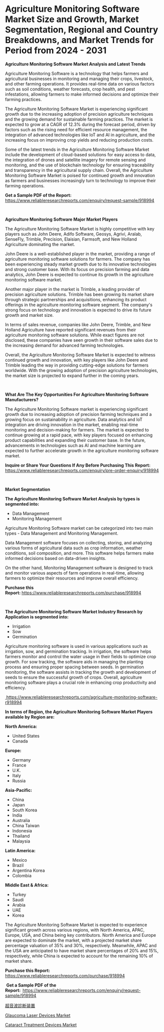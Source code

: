 <p><h1>Agriculture Monitoring Software Market Size and Growth, Market Segmentation, Regional and Country Breakdowns, and Market Trends for Period from 2024 -  2031</h1></p><p><strong>Agriculture Monitoring Software Market Analysis and Latest Trends</strong></p>
<p><p>Agriculture Monitoring Software is a technology that helps farmers and agricultural businesses in monitoring and managing their crops, livestock, and other farming operations. It provides real-time data on various factors such as soil conditions, weather forecasts, crop health, and pest infestations, allowing farmers to make informed decisions and optimize their farming practices.</p><p>The Agriculture Monitoring Software Market is experiencing significant growth due to the increasing adoption of precision agriculture techniques and the growing demand for sustainable farming practices. The market is expected to grow at a CAGR of 12.3% during the forecast period, driven by factors such as the rising need for efficient resource management, the integration of advanced technologies like IoT and AI in agriculture, and the increasing focus on improving crop yields and reducing production costs.</p><p>Some of the latest trends in the Agriculture Monitoring Software Market include the development of cloud-based solutions for easy access to data, the integration of drones and satellite imagery for remote sensing and monitoring, and the use of blockchain technology for ensuring traceability and transparency in the agricultural supply chain. Overall, the Agriculture Monitoring Software Market is poised for continued growth and innovation as farmers and businesses increasingly turn to technology to improve their farming operations.</p></p>
<p><strong>Get a Sample PDF of the Report:&nbsp;</strong> <a href="https://www.reliableresearchreports.com/enquiry/request-sample/918994">https://www.reliableresearchreports.com/enquiry/request-sample/918994</a></p>
<p>&nbsp;</p>
<p><strong>Agriculture Monitoring Software Major Market Players</strong></p>
<p><p>The Agriculture Monitoring Software Market is highly competitive with key players such as John Deere, Adifo Software, Geosys, Agrivi, Aralab, SenseFly, Trimble, Precision, Elaisian, Farmsoft, and New Holland Agriculture dominating the market. </p><p>John Deere is a well-established player in the market, providing a range of agriculture monitoring software solutions for farmers. The company has been experiencing steady market growth due to its innovative technologies and strong customer base. With its focus on precision farming and data analytics, John Deere is expected to continue its growth in the agriculture monitoring software market.</p><p>Another major player in the market is Trimble, a leading provider of precision agriculture solutions. Trimble has been growing its market share through strategic partnerships and acquisitions, enhancing its product offerings in the agriculture monitoring software segment. The company's strong focus on technology and innovation is expected to drive its future growth and market size.</p><p>In terms of sales revenue, companies like John Deere, Trimble, and New Holland Agriculture have reported significant revenues from their agriculture monitoring software solutions. While exact figures are not disclosed, these companies have seen growth in their software sales due to the increasing demand for advanced farming technologies.</p><p>Overall, the Agriculture Monitoring Software Market is expected to witness continued growth and innovation, with key players like John Deere and Trimble leading the way in providing cutting-edge solutions for farmers worldwide. With the growing adoption of precision agriculture technologies, the market size is projected to expand further in the coming years.</p></p>
<p>&nbsp;</p>
<p><strong>What Are The Key Opportunities For Agriculture Monitoring Software Manufacturers?</strong></p>
<p><p>The Agriculture Monitoring Software market is experiencing significant growth due to increasing adoption of precision farming techniques and a growing focus on sustainability in agriculture. Data analytics and IoT integration are driving innovation in the market, enabling real-time monitoring and decision-making for farmers. The market is expected to continue growing at a rapid pace, with key players focused on enhancing product capabilities and expanding their customer base. In the future, advancements in technologies such as AI and machine learning are expected to further accelerate growth in the agriculture monitoring software market.</p></p>
<p><strong>Inquire or Share Your Questions If Any Before Purchasing This Report:</strong> <a href="https://www.reliableresearchreports.com/enquiry/pre-order-enquiry/918994">https://www.reliableresearchreports.com/enquiry/pre-order-enquiry/918994</a></p>
<p>&nbsp;</p>
<p><strong>Market Segmentation</strong></p>
<p><strong>The Agriculture Monitoring Software Market Analysis by types is segmented into:</strong></p>
<p><ul><li>Data Management</li><li>Monitoring Management</li></ul></p>
<p><p>Agriculture Monitoring Software market can be categorized into two main types - Data Management and Monitoring Management. </p><p>Data Management software focuses on collecting, storing, and analyzing various forms of agricultural data such as crop information, weather conditions, soil composition, and more. This software helps farmers make informed decisions based on data-driven insights.</p><p>On the other hand, Monitoring Management software is designed to track and monitor various aspects of farm operations in real-time, allowing farmers to optimize their resources and improve overall efficiency.</p></p>
<p><strong>Purchase this Report:&nbsp;</strong><a href="https://www.reliableresearchreports.com/purchase/918994">https://www.reliableresearchreports.com/purchase/918994</a></p>
<p>&nbsp;</p>
<p><strong>The Agriculture Monitoring Software Market Industry Research by Application is segmented into:</strong></p>
<p><ul><li>Irrigation</li><li>Sow</li><li>Germination</li></ul></p>
<p><p>Agriculture monitoring software is used in various applications such as irrigation, sow, and germination tracking. In irrigation, the software helps farmers monitor and control the water usage in their fields to optimize crop growth. For sow tracking, the software aids in managing the planting process and ensuring proper spacing between seeds. In germination monitoring, the software assists in tracking the growth and development of seeds to ensure the successful growth of crops. Overall, agriculture monitoring software plays a crucial role in enhancing crop productivity and efficiency.</p></p>
<p><a href="https://www.reliableresearchreports.com/agriculture-monitoring-software-r918994">&nbsp;https://www.reliableresearchreports.com/agriculture-monitoring-software-r918994</a></p>
<p><strong>In terms of Region, the Agriculture Monitoring Software Market Players available by Region are:</strong></p>
<p>
    <p> <strong> North America: </strong>
        <ul>
            <li>United States</li>
            <li>Canada</li>
        </ul>
        </p> 
    <p> <strong> Europe: </strong>
        <ul>
            <li>Germany</li>
            <li>France</li>
            <li>U.K.</li>
            <li>Italy</li>
            <li>Russia</li>
        </ul>
        </p> 
    <p> <strong> Asia-Pacific: </strong>
        <ul>
            <li>China</li>
            <li>Japan</li>
            <li>South Korea</li>
            <li>India</li>
            <li>Australia</li>
            <li>China Taiwan</li>
            <li>Indonesia</li>
            <li>Thailand</li>
            <li>Malaysia</li>
        </ul>
        </p> 
    <p> <strong> Latin America: </strong>
        <ul>
            <li>Mexico</li>
            <li>Brazil</li>
            <li>Argentina Korea</li>
            <li>Colombia</li>
        </ul>
        </p> 
    <p> <strong> Middle East & Africa: </strong>
        <ul>
            <li>Turkey</li>
            <li>Saudi</li>
            <li>Arabia</li>
            <li>UAE</li>
            <li>Korea</li>
        </ul>
    </p>
    </p>
<p><p>The Agriculture Monitoring Software Market is expected to experience significant growth across various regions, with North America, APAC, Europe, USA, and China being key contributors. North America and Europe are expected to dominate the market, with a projected market share percentage valuation of 35% and 30%, respectively. Meanwhile, APAC and the USA are anticipated to have market share percentages of 20% and 15%, respectively, while China is expected to account for the remaining 10% of market share.</p></p>
<p><strong>Purchase this Report: </strong><a href="https://www.reliableresearchreports.com/purchase/918994">https://www.reliableresearchreports.com/purchase/918994</a></p>
<p>&nbsp;<strong>Get a Sample PDF of the Report:&nbsp;&nbsp;</strong><a href="https://www.reliableresearchreports.com/enquiry/request-sample/918994">https://www.reliableresearchreports.com/enquiry/request-sample/918994</a></p>
<p><strong></strong></p>
<p><p><a href="https://github.com/DanykaKilback/Market-Research-Report-List-1/blob/main/1200708175459.md">超音波診断装置</a></p><p><a href="https://github.com/qdaxyrhp12/Market-Research-Report-List-1/blob/main/glaucoma-laser-devices-market.md">Glaucoma Laser Devices Market</a></p><p><a href="https://github.com/sajonf007/Market-Research-Report-List-1/blob/main/cataract-treatment-devices-market.md">Cataract Treatment Devices Market</a></p></p>